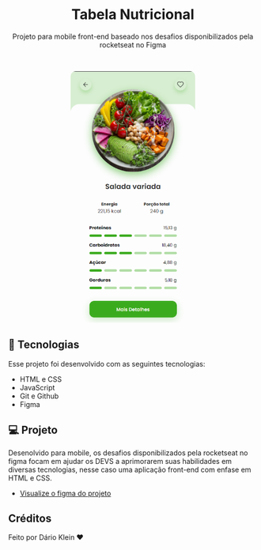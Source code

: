 <h1 align="center"> Tabela Nutricional </h1>

<p align="center">
Projeto para mobile front-end baseado nos desafios disponibilizados pela rocketseat no Figma<br/>
</p>

<br>

<p align="center">
  <img alt="projeto DevLinks" src=".github/principal.png" width="50%" style="border-radius: 10px">
</p>

## 🚀 Tecnologias

Esse projeto foi desenvolvido com as seguintes tecnologias:

- HTML e CSS
- JavaScript
- Git e Github
- Figma

## 💻 Projeto

Desenolvido para mobile, os desafios disponibilizados pela rocketseat no figma focam em ajudar os DEVS a aprimorarem suas habilidades em diversas tecnologias, nesse caso uma aplicação front-end com enfase em HTML e CSS.

- [Visualize o figma do projeto](https://www.figma.com/community/file/1281253271689247675/tabela-nutricional-desafio-36)

## Créditos

Feito por Dário Klein ♥ 
